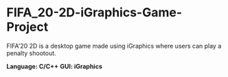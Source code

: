 # FIFA_20-2D-iGraphics-Game-Project
FIFA'20 2D is a desktop game made using iGraphics where users can play a penalty shootout.

**Language: C/C++**
**GUI: iGraphics**
